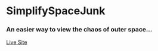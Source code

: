 # SimplifySpaceJunk
### An easier way to view the chaos of outer space...


<a target="blank" href='https://elijahally.github.io/SimplifySpaceJunk'>Live Site</a>
